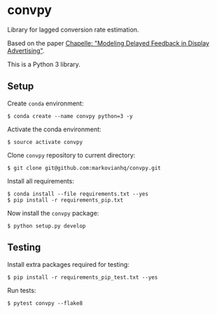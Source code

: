 # convpy

Library for lagged conversion rate estimation.

Based on the paper
[Chapelle: "Modeling Delayed Feedback in Display Advertising"](http://olivier.chapelle.cc/pub/delayedConv.pdf).

This is a Python 3 library.

## Setup

Create `conda` environment:

    $ conda create --name convpy python=3 -y

Activate the conda environment:

    $ source activate convpy

Clone `convpy` repository to current directory:

    $ git clone git@github.com:markovianhq/convpy.git

Install all requirements:

    $ conda install --file requirements.txt --yes
    $ pip install -r requirements_pip.txt

Now install the `convpy` package:

    $ python setup.py develop

## Testing

Install extra packages required for testing:

    $ pip install -r requirements_pip_test.txt --yes

Run tests:

    $ pytest convpy --flake8
